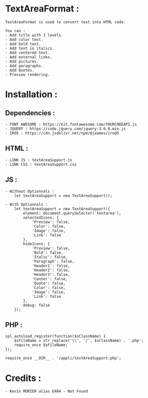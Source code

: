 # TextAreaFormat :
    TextAreaFormat is used to convert text into HTML code.

    You can :
    - Add title with 3 levels.
    - Add color text.
    - Add bold text.
    - Add text in italics.
    - Add centered text.
    - Add external links.
    - Add pictures.
    - Add paragraphs.
    - Add Quotes.
    - Preview rendering.

# Installation :
## Dependencies :
    - FONT AWESOME : https://kit.fontawesome.com/YOURCODEAPI.js
    - JQUERY : https://code.jquery.com/jquery-3.6.0.min.js
    - IRO5 : https://cdn.jsdelivr.net/npm/@jaames/iro@5

## HTML :
    - LINK JS : textAreaSupport.js
    - LINK CSS : textAreaSupport.css

## JS :
    - Without Optionnals :
        let textAreaSupport = new TextAreaSupport();

    - With Optionnals :
        let textAreaSupport = new TextAreaSupport({
            element: document.querySelector('textarea'),
            selectedIcons: {
                'Preview': false,
                'Color': false,
                'Image': false,
                'Link': false
            },
            hideIcons: {
                'Preview': false,
                'Bold': false,
                'Italic': false,
                'Paragraph': false,
                'Header1': false,
                'Header2': false,
                'Header3': false,
                'Center': false,
                'Quote': false,
                'Color': false,
                'Image': false,
                'Link': false
            },
            debug: false
        });

## PHP :
    spl_autoload_register(function($sClassName) {
        $sFileName = str_replace('\\', '/', $sClassName) . '.php';
        require_once $sFileName;
    });

    require_once __DIR__ . '/appli/textAreaSupport.php';

# Credits :
    - Kevin MORIER alias E404 - Not Found
